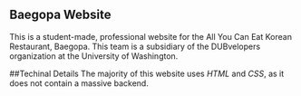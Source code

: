## Baegopa Website

This is a student-made, professional website for the All You Can Eat Korean Restaurant, Baegopa. This team is a subsidiary of the DUBvelopers organization at the University of Washington.

##Techinal Details
The majority of this website uses *HTML* and *CSS*, as it does not contain a massive backend. 
